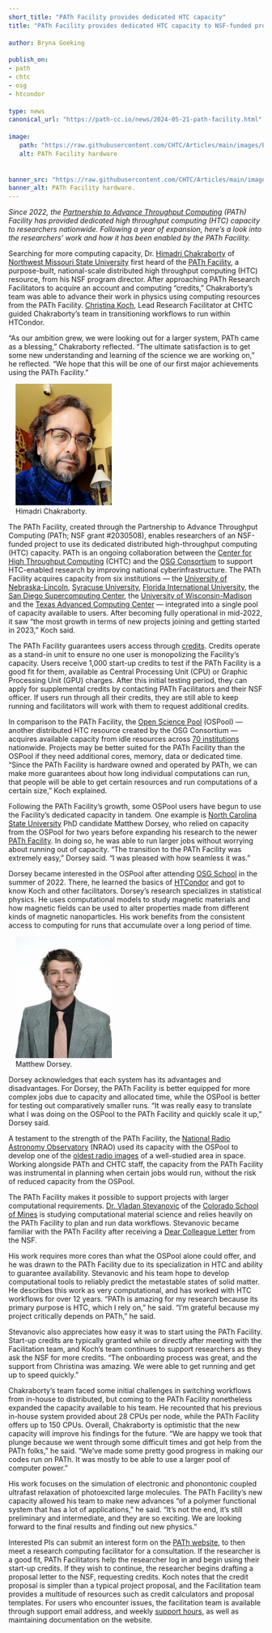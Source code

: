 ```yaml
---
short_title: "PATh Facility provides dedicated HTC capacity" 
title: "PATh Facility provides dedicated HTC capacity to NSF-funded projects"

author: Bryna Goeking

publish_on:
- path
- chtc
- osg
- htcondor
  
type: news
canonical_url: "https://path-cc.io/news/2024-05-21-path-facility.html"

image:
   path: "https://raw.githubusercontent.com/CHTC/Articles/main/images/PATh-Facility-Hardware.jpg"
   alt: PATh Facility hardware  


banner_src: "https://raw.githubusercontent.com/CHTC/Articles/main/images/PATh-Facility-Hardware.jpg"
banner_alt: PATh Facility hardware. 
---
```


*Since 2022, the [Partnership to Advance Throughput Computing](https://path-cc.io/) (PATh) Facility has provided dedicated high throughput
computing (HTC) 
capacity to researchers nationwide. Following a year of expansion, here’s a look into the researchers’ work and how it has been enabled by
the PATh Facility.*

Searching for more computing capacity, Dr. [Himadri Chakraborty](https://www.nwmissouri.edu/naturalsciences/directory/chakraborty.htm) of 
[Northwest Missouri State University](https://www.nwmissouri.edu/) first heard of the [PATh Facility](https://path-cc.io/facility/), a
purpose-built,
national-scale distributed high throughput computing (HTC) resource, from his NSF program director. After approaching PATh Research
Facilitators to 
acquire an account and computing “credits,” Chakraborty’s team was able to advance their work in physics using computing resources from the
PATh Facility.
[Christina Koch](https://www.cs.wisc.edu/staff/koch-christina/), Lead Research Facilitator at CHTC guided Chakraborty’s team in
transitioning workflows to run within HTCondor.

“As our ambition grew, we were looking out for a larger system, PATh came as a blessing,” Chakraborty reflected. “The ultimate satisfaction is to get 
some new understanding and learning of the science we are working on,” he reflected. “We hope that this will be one of our first major achievements using 
the PATh Facility.”

<figure class="figure float-end" style="margin-left: 1em">
  <img src='https://raw.githubusercontent.com/CHTC/Articles/main/images/HimadriChakraborty2024.jpg' height="240" width="190" class="figure-img img-fluid rounded" alt="Himadri Chakraborty">
  <figcaption class="figure-caption">Himadri Chakraborty. <br/></figcaption>
</figure>

The PATh Facility, created through the Partnership to Advance Throughput Computing (PATh; NSF grant #2030508), enables researchers of an NSF-funded project 
to use its dedicated distributed high-throughput computing (HTC) capacity. PATh is an ongoing collaboration between the [Center for High Throughput Computing](https://chtc.cs.wisc.edu/) (CHTC) 
and the [OSG Consortium](https://osg-htc.org/) to support HTC-enabled research by improving national cyberinfrastructure. The PATh Facility acquires capacity 
from six institutions — the [University of Nebraska-Lincoln](https://www.unl.edu/), [Syracuse University](https://www.syracuse.edu/), [Florida International University](https://www.fiu.edu/),
the [San Diego Supercomputing Center](https://www.sdsc.edu/), the [University of Wisconsin-Madison](https://www.wisc.edu/) and the [Texas Advanced Computing Center](https://tacc.utexas.edu/) 
— integrated into a single pool of capacity available to users. After becoming fully operational in mid-2022, it saw “the most growth in terms of new projects 
joining and getting started in 2023,” Koch said.

The PATh Facility guarantees users access through [credits](https://path-cc.io/services/credit-accounts/). Credits operate as a stand-in unit to ensure no 
one user is monopolizing the Facility’s capacity. Users receive 1,000 start-up credits to test if the PATh Facility is a good fit for them, available as Central
Processing Unit (CPU) or Graphic Processing Unit (GPU) charges. After this initial testing period, they can apply for supplemental credits by contacting PATh 
Facilitators and their NSF officer. If users run through all their credits, they are still able to keep running and facilitators will work with them to request 
additional credits.

In comparison to the PATh Facility, the [Open Science Pool](https://osg-htc.org/services/open_science_pool) (OSPool) — another distributed HTC resource created
by the OSG Consortium — acquires available capacity from idle resources across [70 institutions](https://osg-htc.org/services/open_science_pool/institutions) 
nationwide. Projects may be better suited for the PATh Facility than the OSPool if they need additional cores, memory, data or dedicated time. “Since the PATh 
Facility is hardware owned and operated by PATh, we can make more guarantees about how long individual computations can run, that people will be able to get certain 
resources and run computations of a certain size,” Koch explained.

Following the PATh Facility’s growth, some OSPool users have begun to use the Facility’s dedicated capacity in tandem. One example is [North Carolina State University](https://www.ncsu.edu/) 
PhD candidate Matthew Dorsey, who relied on capacity from the OSPool for two years before expanding his research to the newer [PATh Facility](https://path-cc.io/facility/).
In doing so, he was able to run larger jobs without worrying about running out of capacity. “The transition to the PATh Facility was extremely easy,” Dorsey said. 
“I was pleased with how seamless it was.”

Dorsey became interested in the OSPool after attending [OSG School](https://osg-htc.org/school-2024/) in the summer of 2022. There, he learned the basics of
[HTCondor](https://htcondor.org/) and got to know Koch and other facilitators. Dorsey’s research specializes in statistical physics. He uses computational models
to study magnetic materials and how magnetic fields can be used to alter properties made from different kinds of magnetic nanoparticles. His work benefits from the 
consistent access to computing for runs that accumulate over a long period of time.

<figure class="figure float-end" style="margin-left: 1em">
  <img src='https://raw.githubusercontent.com/CHTC/Articles/main/images/Dorsey-headshot.jpg' height="240" width="190" class="figure-img img-fluid rounded" alt="Matthew Dorsey">
  <figcaption class="figure-caption">Matthew Dorsey. <br/></figcaption>
</figure>

Dorsey acknowledges that each system has its advantages and disadvantages. For Dorsey, the PATh Facility is better equipped for more complex jobs due to capacity and
allocated time, while the OSPool is better for testing out comparatively smaller runs. “It was really easy to translate what I was doing on the OSPool to the PATh 
Facility and quickly scale it up,” Dorsey said.

A testament to the strength of the PATh Facility, the [National Radio Astronomy Observatory](https://public.nrao.edu/) (NRAO) used its capacity with the OSPool to 
develop one of the [oldest radio images](https://chtc.cs.wisc.edu/nrao.html) of a well-studied area in space. Working alongside PATh and CHTC staff, the capacity
from the PATh Facility was instrumental in planning when certain jobs would run, without the risk of reduced capacity from the OSPool.

The PATh Facility makes it possible to support projects with larger computational requirements. [Dr. Vladan Stevanovic](https://metallurgy.mines.edu/project/stevanovic-vladan/) 
of the [Colorado School of Mines](https://www.mines.edu/) is studying computational material science and relies heavily on the PATh Facility to plan and run data workflows. 
Stevanovic became familiar with the PATh Facility after receiving a [Dear Colleague Letter](https://new.nsf.gov/cise/dear-colleague-letters) from the NSF.

His work requires more cores than what the OSPool alone could offer, and he was drawn to the PATh Facility due to its specialization in HTC and ability to guarantee 
availability. Stevanovic and his team hope to develop computational tools to reliably predict the metastable states of solid matter. He describes this work as very 
computational, and has worked with HTC workflows for over 12 years. “PATh is amazing for my research because its primary purpose is HTC, which I rely on,” he said. 
“I’m grateful because my project critically depends on PATh,” he said.

Stevanovic also appreciates how easy it was to start using the PATh Facility. Start-up credits are typically granted while or directly after meeting with the Facilitation
team, and Koch’s team continues to support researchers as they ask the NSF for more credits. “The onboarding process was great, and the support from Christina was amazing.
We were able to get running and get up to speed quickly.”

Chakraborty’s team faced some initial challenges in switching workflows from in-house to distributed, but coming to the PATh Facility nonetheless expanded the capacity
available to his team. He recounted that his previous in-house system provided about 28 CPUs per node, while the PATh Facility offers up to 150 CPUs. Overall, Chakraborty
is optimistic that the new capacity will improve his findings for the future. “We are happy we took that plunge because we went through some difficult times and got help 
from the PATh folks,” he said. “We’ve made some pretty good progress in making our codes run on PATh. It was mostly to be able to use a larger pool of computer power.”

His work focuses on the simulation of electronic and phonontonic coupled ultrafast relaxation of photoexcited large molecules. The PATh Facility’s new capacity allowed 
his team to make new advances “of a polymer functional system that has a lot of applications,” he said. “It’s not the end, it’s still preliminary and intermediate, and 
they are so exciting. We are looking forward to the final results and finding out new physics.”

Interested PIs can submit an interest form on the [PATh website](https://portal.path-cc.io/documentation/), to then meet a research computing facilitator for a consultation. 
If the researcher is a good fit, PATh Facilitators help the researcher log in and begin using their start-up credits. If they wish to continue, the researcher begins 
drafting a proposal letter to the NSF, requesting credits. Koch notes that the credit proposal is simpler than a typical project proposal, and the Facilitation team provides
a multitude of resources such as credit calculators and proposal templates. For users who encounter issues, the facilitation team is available through support email address, 
and weekly [support hours](https://portal.path-cc.io/documentation/support_and_training/support/getting-help-from-RCFs/), as well as maintaining documentation on the website.
